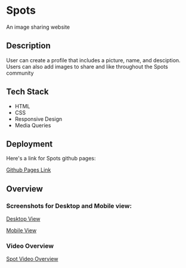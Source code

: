 # Spots 

An image sharing website

## Description 

User can create a profile that includes a picture, name, and desciption. Users can also add images to share and like throughout the Spots community

## Tech Stack

- HTML
- CSS
- Responsive Design
- Media Queries

## Deployment

Here's a link for Spots github pages:

[Github Pages Link](https://hari-creations.github.io/se_project_spots/)

## Overview 

### Screenshots for Desktop and Mobile view: 

[Desktop View](/images/spots_desktop-view.png)

[Mobile View](/images/spots_mobile-view.png)

### Video Overview  

[Spot Video Overview](https://drive.google.com/file/d/1v_zH-6ADTTt1XT35x8CbmkNedy1t5fps/view?usp=sharing)
